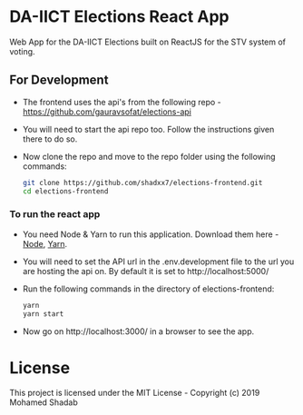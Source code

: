 # DA-IICT Elections React App

Web App for the DA-IICT Elections built on ReactJS for the STV system of voting.

## For Development

- The frontend uses the api's from the following repo - https://github.com/gauravsofat/elections-api

- You will need to start the api repo too. Follow the instructions given there to do so.

- Now clone the repo and move to the repo folder using the following commands:

  ```bash
  git clone https://github.com/shadxx7/elections-frontend.git
  cd elections-frontend
  ```

### To run the react app

- You need Node & Yarn to run this application. Download them here - [Node](https://nodejs.org/), [Yarn](https://yarnpkg.com).

- You will need to set the API url in the .env.development file to the url you are hosting the api on. By default it is set to http://localhost:5000/

- Run the following commands in the directory of elections-frontend:

  ```bash
  yarn
  yarn start
  ```

- Now go on http://localhost:3000/ in a browser to see the app.

# License

This project is licensed under the MIT License - Copyright (c) 2019 Mohamed Shadab
